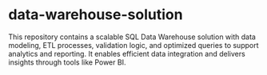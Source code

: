 # data-warehouse-solution
This repository contains a scalable SQL Data Warehouse solution with data modeling, ETL processes, validation logic, and optimized queries to support analytics and reporting. It enables efficient data integration and delivers insights through tools like Power BI.
